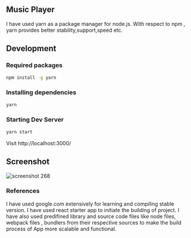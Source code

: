 ## Music Player

I have used yarn as a package manager for node.js.
With respect to npm , yarn provides better stability,support,speed etc.

## Development

### Required packages
```bash
npm install -g yarn
```

### Installing dependencies
```bash
yarn
```

### Starting Dev Server
```bash
yarn start
```
Visit http://localhost:3000/


## Screenshot

![screenshot 268](https://user-images.githubusercontent.com/17377107/35059273-9a83afda-fbe0-11e7-84cf-3001f43ff8d9.png)


### References
I have used google.com extensively for learning and compiling stable version.
I have used react starter app to initiate the building of project.
I have also used predifined library and source code files like node files, webpack files ,
bundlers from their respective sources to make the build process of App more scalable and functional.

